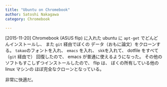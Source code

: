 ```yaml
---
title: "Ubuntu on Chromebook"
author: Satoshi Nakagawa
category: Chromebook

---
```


[2015-11-20]  Chromebook (ASUS flip) に入れた ubuntu に
`apt-get` でどんどんインストールし、
また `git` 経由でぼくの
データ（おもに論文）をクローンする。
`takao`のフォントを入れ、
`emacs` を入れ、
`skk`を入れて、
dotfile をすべて（`git` 経由で）
回復したので、
emacs が普通に使えるようになった。
その他のソフトもすこしずつインストールしたので、
flip は、
ぼくの所有している他の linux マシンの
ほぼ完全なクローンとなっている。

 非常に快適だ。

